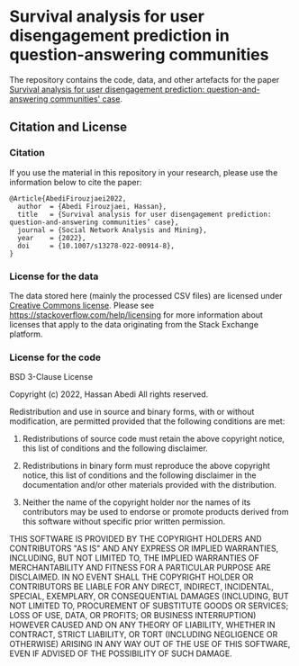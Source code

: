 # Survival analysis for user disengagement prediction in question-answering communities

The repository contains the code, data, and other artefacts for the paper [Survival analysis for user disengagement prediction: question-and-answering communities' case](https://rdcu.be/cSl24).

## Citation and License

### Citation
If you use the material in this repository in your research, please use the information below to cite the paper:

```
@Article{AbediFirouzjaei2022,
  author  = {Abedi Firouzjaei, Hassan},
  title   = {Survival analysis for user disengagement prediction: question-and-answering communities’ case},
  journal = {Social Network Analysis and Mining},
  year    = {2022},
  doi     = {10.1007/s13278-022-00914-8},
}
```

### License for the data

The data stored here (mainly the processed CSV files) are licensed under [Creative Commons license](http://creativecommons.org/licenses/by/4.0/). 
Please see https://stackoverflow.com/help/licensing for more information about licenses that apply to the data originating from the Stack Exchange platform.


### License for the code

BSD 3-Clause License

Copyright (c) 2022, Hassan Abedi
All rights reserved.

Redistribution and use in source and binary forms, with or without
modification, are permitted provided that the following conditions are met:

1. Redistributions of source code must retain the above copyright notice, this
   list of conditions and the following disclaimer.

2. Redistributions in binary form must reproduce the above copyright notice,
   this list of conditions and the following disclaimer in the documentation
   and/or other materials provided with the distribution.

3. Neither the name of the copyright holder nor the names of its
   contributors may be used to endorse or promote products derived from
   this software without specific prior written permission.

THIS SOFTWARE IS PROVIDED BY THE COPYRIGHT HOLDERS AND CONTRIBUTORS "AS IS"
AND ANY EXPRESS OR IMPLIED WARRANTIES, INCLUDING, BUT NOT LIMITED TO, THE
IMPLIED WARRANTIES OF MERCHANTABILITY AND FITNESS FOR A PARTICULAR PURPOSE ARE
DISCLAIMED. IN NO EVENT SHALL THE COPYRIGHT HOLDER OR CONTRIBUTORS BE LIABLE
FOR ANY DIRECT, INDIRECT, INCIDENTAL, SPECIAL, EXEMPLARY, OR CONSEQUENTIAL
DAMAGES (INCLUDING, BUT NOT LIMITED TO, PROCUREMENT OF SUBSTITUTE GOODS OR
SERVICES; LOSS OF USE, DATA, OR PROFITS; OR BUSINESS INTERRUPTION) HOWEVER
CAUSED AND ON ANY THEORY OF LIABILITY, WHETHER IN CONTRACT, STRICT LIABILITY,
OR TORT (INCLUDING NEGLIGENCE OR OTHERWISE) ARISING IN ANY WAY OUT OF THE USE
OF THIS SOFTWARE, EVEN IF ADVISED OF THE POSSIBILITY OF SUCH DAMAGE.

